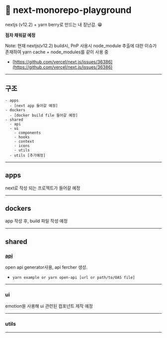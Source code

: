 # 🛝 next-monorepo-playground

nextjs (v12.2) + yarn berry로 만드는 내 장난감. 😁

**점차 채워갈 예정**

Note: 현재 nextjs(v12.2) build시, PnP 사용시 node_module 추출에 대한 이슈가 존재하여 yarn cache + node_modules를 같이 사용 중

- [https://github.com/vercel/next.js/issues/36386](https://github.com/vercel/next.js/issues/36386)

---

## 구조

```
- apps
  - [next app 들어갈 예정]
- dockers
  - [docker build file 들어갈 예정]
- shared
  - api
  - ui
    - components
    - hooks
    - context
    - icons
    - utils
  - utils [추가예정]
```

---

## apps

next로 작성 되는 프로젝트가 들어갈 예정

---

## dockers

app 작성 후, build 파일 작성 예정

---

## shared

### [api](https://github.com/malony-s/next-monorepo-playground/tree/main/shared/api)

open api generator사용, api fercher 생성.

- `yarn example or yarn open-api [url or path/to/OAS file]`

---

### ui

emotion을 사용해 ui 관련된 컴포넌트 제작 예정

---

### utils

---
